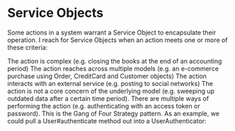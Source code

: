 # Service Objects

Some actions in a system warrant a Service Object to encapsulate their operation. I reach for Service Objects when an action meets one or more of these criteria:

The action is complex (e.g. closing the books at the end of an accounting period)
The action reaches across multiple models (e.g. an e-commerce purchase using Order, CreditCard and Customer objects)
The action interacts with an external service (e.g. posting to social networks)
The action is not a core concern of the underlying model (e.g. sweeping up outdated data after a certain time period).
There are multiple ways of performing the action (e.g. authenticating with an access token or password). This is the Gang of Four Strategy pattern.
As an example, we could pull a User#authenticate method out into a UserAuthenticator:
